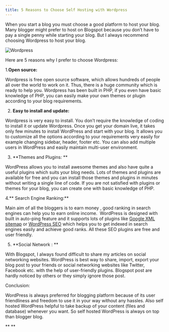```yaml
---
title: 5 Reasons to Choose Self Hosting with Wordpress
---
```


When you start a blog you must choose a good platform to host your blog. Many blogger might prefer to host on Blogspot because you don’t have to pay a single penny while starting your blog. But I always recommend choosing Wordpress to host your blog.

![Wordpress](https://rtcamp.com/wp-content/uploads/2010/03/1wordpresslogo.jpg)

Here are 5 reasons why I prefer to choose Wordpress:

1.**Open source:**

Wordpress is free open source software, which allows hundreds of people all over the world to work on it. Thus, there is a huge community which is ready to help you. Wordpress has been built in PHP, if you even have basic knowledge of PHP, you can easily make your own themes or plugin according to your blog requirements.

2. **Easy to install and update:**

Wordpress is very easy to install. You don’t require the knowledge of coding to install it or update Wordpress. Once you get your domain live, it takes only few minutes to install WordPress and start with your blog. It allows you to customize all the options according to your requirements very easily for example changing sidebar, header, footer etc. You can also add multiple users in WordPress and easily maintain multi-user environment.

3. **Themes and Plugins: **

WordPress allows you to install awesome themes and also have quite a useful plugins which suits your blog needs. Lots of themes and plugins are available for free and you can install those themes and plugins in minutes without writing a single line of code. If you are not satisfied with plugins or themes for your blog, you can create one with basic knowledge of PHP.

4.** Search Engine Ranking:**

Main aim of all the bloggers is to earn money , good ranking in search engines can help you to earn online income.  WordPress is designed with built in auto-ping feature and it supports lots of plugins like [Google XML sitemap](http://wordpress.org/plugins/google-sitemap-generator/) or [WordPress SEO](http://wordpress.org/plugins/wordpress-seo/) which helps you to get indexed in search engines easily and achieve good ranks. All these SEO plugins are free and user friendly.

5. **Social Network : **

With Blogspot, I always found difficult to share my articles on social networking websites. WordPress is best way to share, import, export your blog post to your friends or social networking websites like Twitter, Facebook etc. with the help of user-friendly plugins. Blogspot post are hardly noticed by others or they simply ignore those post.

Conclusion:

WordPress is always preferred for blogging platform because of its user friendliness and freedom to use it in your way without any hassles. Also self hosted WordPress helpful to take backup of your content (files and database) whenever you want. So self hosted WordPress is always on top than blogger blog.

** **
